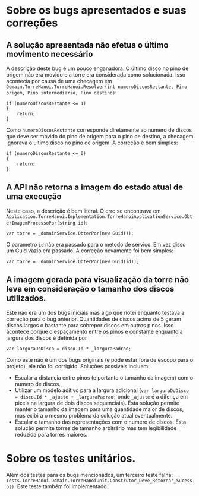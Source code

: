 # Sobre os bugs apresentados e suas correções

## A solução apresentada não efetua o último movimento necessário

A descrição deste bug é um pouco enganadora. O último disco no pino de origem não era movido e a torre era considerada como solucionada. Isso acontecia por causa de uma checagem em `Domain.TorreHanoi.TorreHanoi.Resolver(int numeroDiscosRestante, Pino origem, Pino intermediario, Pino destino)`:


    if (numeroDiscosRestante <= 1)
    {
        return;
    }

Como `numeroDiscosRestante` corresponde diretamente ao numero de discos que deve ser movido do pino de origem para o pino de destino, a checagem ignorava o ultimo disco no pino de origem. A correção é bem simples:


    if (numeroDiscosRestante <= 0)
    {
        return;
    }


## A API não retorna a imagem do estado atual de uma execução

Neste caso, a descrição é bem literal. O erro se encontrava em `Application.TorreHanoi.Implementation.TorreHanoiApplicationService.ObterImagemProcessoPor(string id)`:

    var torre = _domainService.ObterPor(new Guid());

O parametro `id` não era passado para o metodo de serviço. Em vez disso um Guid vazio era passado. A correção novamente foi bem simples:

    var torre = _domainService.ObterPor(new Guid(id));

## A imagem gerada para visualização da torre não leva em consideração o tamanho dos discos utilizados.

Este não era um dos bugs iniciais mas algo que notei enquanto testava a correção para o bug anterior. Quantidades de discos acima de 5 geram discos largos o bastante para sobrepor discos em outros pinos. Isso acontece porque o espaçamento entre os pinos é constante enquanto a largura dos discos é definida por

    var larguraDoDisco = disco.Id * _larguraPadrao;

Como este não é um dos bugs originais (e pode estar fora de escopo para o projeto), ele não foi corrigido. Soluções possiveis incluem: 

- Escalar a distancia entre pinos (e portanto o tamanho da imagem) com o numero de discos.
- Utilizar um modelo aditivo para a largura adicional (`var larguraDoDisco = disco.Id * _ajuste + _larguraPadrao;` onde `_ajuste` é a difença em pixels na largura de dois discos sequenciais). Esta solução permite manter o tamanho da imagem para uma quantidade maior de discos, mas exibira o mesmo problema da solução atual eventualmente.
- Escalar o tamanho das representações com o numero de discos. Esta solução permite torres de tamanho arbitrário mas tem legibilidade reduzida para torres maiores.


# Sobre os testes unitários.

Além dos testes para os bugs mencionados, um terceiro teste falha: `Tests.TorreHanoi.Domain.TorreHanoiUnit.Construtor_Deve_Retornar_Sucesso()`. Este teste também foi implementado.

